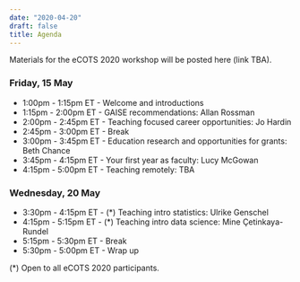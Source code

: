 ```yaml
---
date: "2020-04-20"
draft: false
title: Agenda
---
```


Materials for the eCOTS 2020 workshop will be posted here (link TBA).

### Friday, 15 May

- 1:00pm - 1:15pm ET - Welcome and introductions
- 1:15pm - 2:00pm ET - GAISE recommendations: Allan Rossman
- 2:00pm - 2:45pm ET - Teaching focused career opportunities: Jo Hardin
- 2:45pm - 3:00pm ET - Break
- 3:00pm - 3:45pm ET - Education research and opportunities for grants: Beth Chance
- 3:45pm - 4:15pm ET - Your first year as faculty: Lucy McGowan
- 4:15pm - 5:00pm ET - Teaching remotely: TBA

### Wednesday, 20 May

- 3:30pm - 4:15pm ET - (*) Teaching intro statistics: Ulrike Genschel
- 4:15pm - 5:15pm ET - (*) Teaching intro data science: Mine Çetinkaya-Rundel
- 5:15pm - 5:30pm ET - Break
- 5:30pm - 5:00pm ET - Wrap up

(*) Open to all eCOTS 2020 participants.